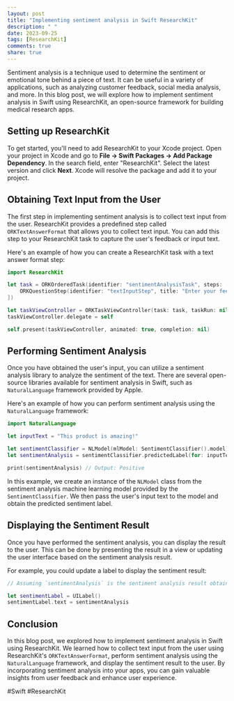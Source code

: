 ```yaml
---
layout: post
title: "Implementing sentiment analysis in Swift ResearchKit"
description: " "
date: 2023-09-25
tags: [ResearchKit]
comments: true
share: true
---
```


Sentiment analysis is a technique used to determine the sentiment or emotional tone behind a piece of text. It can be useful in a variety of applications, such as analyzing customer feedback, social media analysis, and more. In this blog post, we will explore how to implement sentiment analysis in Swift using ResearchKit, an open-source framework for building medical research apps.

## Setting up ResearchKit

To get started, you'll need to add ResearchKit to your Xcode project. Open your project in Xcode and go to **File -> Swift Packages -> Add Package Dependency**. In the search field, enter "ResearchKit". Select the latest version and click **Next**. Xcode will resolve the package and add it to your project.

## Obtaining Text Input from the User

The first step in implementing sentiment analysis is to collect text input from the user. ResearchKit provides a predefined step called `ORKTextAnswerFormat` that allows you to collect text input. You can add this step to your ResearchKit task to capture the user's feedback or input text.

Here's an example of how you can create a ResearchKit task with a text answer format step:

```swift
import ResearchKit

let task = ORKOrderedTask(identifier: "sentimentAnalysisTask", steps: [
    ORKQuestionStep(identifier: "textInputStep", title: "Enter your feedback", answer: ORKTextAnswerFormat(maximumLength: 500))
])

let taskViewController = ORKTaskViewController(task: task, taskRun: nil)
taskViewController.delegate = self

self.present(taskViewController, animated: true, completion: nil)
```

## Performing Sentiment Analysis

Once you have obtained the user's input, you can utilize a sentiment analysis library to analyze the sentiment of the text. There are several open-source libraries available for sentiment analysis in Swift, such as `NaturalLanguage` framework provided by Apple.

Here's an example of how you can perform sentiment analysis using the `NaturalLanguage` framework:

```swift
import NaturalLanguage

let inputText = "This product is amazing!"

let sentimentClassifier = NLModel(mlModel: SentimentClassifier().model)
let sentimentAnalysis = sentimentClassifier.predictedLabel(for: inputText)

print(sentimentAnalysis) // Output: Positive
```

In this example, we create an instance of the `NLModel` class from the sentiment analysis machine learning model provided by the `SentimentClassifier`. We then pass the user's input text to the model and obtain the predicted sentiment label.

## Displaying the Sentiment Result

Once you have performed the sentiment analysis, you can display the result to the user. This can be done by presenting the result in a view or updating the user interface based on the sentiment analysis result.

For example, you could update a label to display the sentiment result:

```swift
// Assuming `sentimentAnalysis` is the sentiment analysis result obtained previously

let sentimentLabel = UILabel()
sentimentLabel.text = sentimentAnalysis
```

## Conclusion

In this blog post, we explored how to implement sentiment analysis in Swift using ResearchKit. We learned how to collect text input from the user using ResearchKit's `ORKTextAnswerFormat`, perform sentiment analysis using the `NaturalLanguage` framework, and display the sentiment result to the user. By incorporating sentiment analysis into your apps, you can gain valuable insights from user feedback and enhance user experience.

#Swift #ResearchKit
